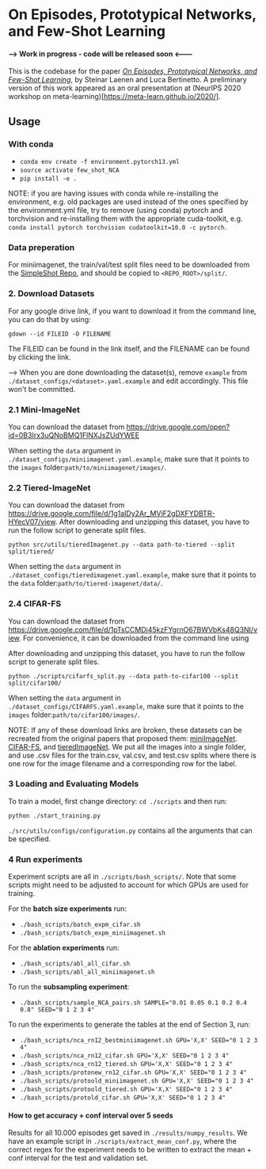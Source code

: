 # On Episodes, Prototypical Networks, and Few-Shot Learning

#### --> Work in progress - code will be released soon <---

This is the codebase for the paper *[On Episodes, Prototypical Networks, and Few-Shot Learning](https://arxiv.org/abs/2012.09831)*, by Steinar Laenen and Luca Bertinetto.
A preliminary version of this work appeared as an oral presentation at (NeurIPS 2020 workshop on meta-learning)[https://meta-learn.github.io/2020/].

## Usage
### With conda

* `conda env create -f environment.pytorch13.yml`
* `source activate few_shot_NCA`
* `pip install -e .`

NOTE: if you are having issues with conda while re-installing the environment, e.g. old packages are used instead of the ones specified by the environment.yml file, try to remove (using conda) pytorch and torchvision and re-installing them with the appropriate cuda-toolkit, e.g. `conda install pytorch torchvision cudatoolkit=10.0 -c pytorch`.

### Data preperation
For miniimagenet, the train/val/test split files need to be downloaded from the [SimpleShot Repo](https://github.com/mileyan/simple_shot/tree/master/split/mini), and should be copied to `<REPO_ROOT>/split/`.

### 2. Download Datasets
For any google drive link, if you want to download it from the command line, you can do that by using:
```angular2
gdown --id FILEID -O FILENAME
```
The FILEID can be found in the link itself, and the FILENAME can be found by clicking the link.

--> When you are done downloading the dataset(s), remove `example` from `./dataset_configs/<dataset>.yaml.example` and edit accordingly. This file won't be committed.

### 2.1 Mini-ImageNet
You can download the dataset from https://drive.google.com/open?id=0B3Irx3uQNoBMQ1FlNXJsZUdYWEE

When setting the `data` argument in `./dataset_configs/miniimagenet.yaml.example`, make sure that it points to the `images` folder:`path/to/miniimagenet/images/`.

### 2.2 Tiered-ImageNet
You can download the dataset from https://drive.google.com/file/d/1g1aIDy2Ar_MViF2gDXFYDBTR-HYecV07/view.
After downloading and unzipping this dataset, you have to run the follow script to generate split files.
```angular2
python src/utils/tieredImagenet.py --data path-to-tiered --split split/tiered/
```

When setting the `data` argument in `./dataset_configs/tieredimagenet.yaml.example`, make sure that it points to the `data` folder:`path/to/tiered-imagenet/data/`.

### 2.4 CIFAR-FS
You can download the dataset from https://drive.google.com/file/d/1pTsCCMDj45kzFYgrnO67BWVbKs48Q3NI/view.
For convenience, it can be downloaded from the command line using 

After downloading and unzipping this dataset, you have to run the follow script to generate split files.
```angular2
python ./scripts/cifarfs_split.py --data path-to-cifar100 --split split/cifar100/
```

When setting the `data` argument in `./dataset_configs/CIFARFS.yaml.example`, make sure that it points to the `images` folder:`path/to/cifar100/images/`.

NOTE: If any of these download links are broken, these datasets can be recreated from the original papers that proposed them: [miniImageNet](https://arxiv.org/abs/1606.04080). [CIFAR-FS](https://arxiv.org/abs/1805.08136), and [tieredImageNet](https://arxiv.org/abs/1803.00676). We put all the images into a single folder, and use .csv files for the train.csv, val.csv, and test.csv splits where there is one row for the image filename and a corresponding row for the label. 

### 3 Loading and Evaluating Models

To train a model, first change directory: `cd ./scripts` and then run:

```angular2
python ./start_training.py
```

 `./src/utils/configs/configuration.py` contains all the arguments that can be specified.


### 4 Run experiments
Experiment scripts are all in `./scripts/bash_scripts/`. Note that some scripts might need to be adjusted to account for which GPUs are used for training.

For the **batch size experiments** run: 
* `./bash_scripts/batch_expm_cifar.sh`
* `./bash_scripts/batch_expm_miniimagenet.sh`

For the **ablation experiments** run: 
* `./bash_scripts/abl_all_cifar.sh` 
* `./bash_scripts/abl_all_miniimagenet.sh` 

To run the **subsampling experiment**:
* `./bash_scripts/sample_NCA_pairs.sh SAMPLE="0.01 0.05 0.1 0.2 0.4 0.8" SEED="0 1 2 3 4"`

To run the experiments to generate the tables at the end of Section 3, run:
* `./bash_scripts/nca_rn12_bestminiimagenet.sh GPU='X,X' SEED="0 1 2 3 4"`
* `./bash_scripts/nca_rn12_cifar.sh GPU='X,X' SEED="0 1 2 3 4"`
* `./bash_scripts/nca_rn12_tiered.sh GPU='X,X' SEED="0 1 2 3 4"`
* `./bash_scripts/protonew_rn12_cifar.sh GPU='X,X' SEED="0 1 2 3 4"`
* `./bash_scripts/protoold_miniimagenet.sh GPU='X,X' SEED="0 1 2 3 4"`
* `./bash_scripts/protoold_tiered.sh GPU='X,X' SEED="0 1 2 3 4"`
* `./bash_scripts/protold_cifar.sh GPU='X,X' SEED="0 1 2 3 4"`

#### How to get accuracy + conf interval over 5 seeds
Results for all 10.000 episodes get saved in `./results/numpy_results`. We have an example script in `./scripts/extract_mean_conf.py`, where the correct regex for the experiment needs to be written to extract the mean + conf interval for the test and validation set.
